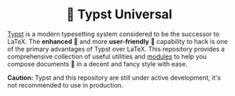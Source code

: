 <div align="center">
  <h1>🌌 Typst Universal</h1>
</div>

[Typst] is a modern typesetting system considered to be the successor to
LaTeX. The **enhanced** 💪 and more **user-friendly** 🤗 capability to hack is
one of the primary advantages of Typst over LaTeX. This repository provides a
comprehensive collection of useful utilities and [modules] to help you compose
documents 📄 in a decent and fancy style with ease.

**Caution:** Typst and this repository are still under active development,
it's not recommended to use in production.

<!-- Links -->
[Typst]: https://typst.app/
[modules]: modules/
